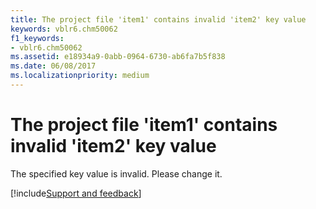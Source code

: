 ```yaml
---
title: The project file 'item1' contains invalid 'item2' key value
keywords: vblr6.chm50062
f1_keywords:
- vblr6.chm50062
ms.assetid: e18934a9-0abb-0964-6730-ab6fa7b5f838
ms.date: 06/08/2017
ms.localizationpriority: medium
---
```



# The project file 'item1' contains invalid 'item2' key value

The specified key value is invalid. Please change it.

[!include[Support and feedback](~/includes/feedback-boilerplate.md)]